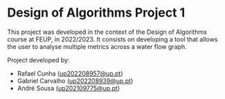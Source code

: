 # Design of Algorithms Project 1

This project was developed in the context of the Design of Algorithms course at FEUP, in 2022/2023. It consists
on developing a tool that allows the user to analyse multiple metrics across a water flow graph.

Project developed by:

- Rafael Cunha (up202208957@up.pt)
- Gabriel Carvalho (up202208939@up.pt)
- André Sousa (up202109775@up.pt)

